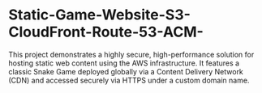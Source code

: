 # Static-Game-Website-S3-CloudFront-Route-53-ACM-
This project demonstrates a highly secure, high-performance solution for hosting static web content using the AWS infrastructure. It features a classic Snake Game deployed globally via a Content Delivery Network (CDN) and accessed securely via HTTPS under a custom domain name.
